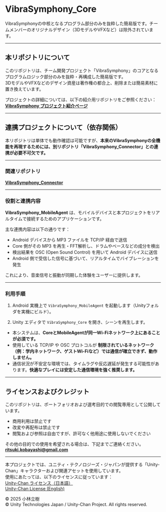 # VibraSymphony_Core
VibraSymphonyの中核となるプログラム部分のみを抜粋した簡易版です。チームメンバーのオリジナルデザイン（3DモデルやVFXなど）は除外されています。

---

## 本リポジトリについて

このリポジトリは、チーム開発プロジェクト「VibraSymphony」のコアとなるプログラムロジック部分のみを抜粋・再構成した簡易版です。  
3DモデルやVFXなどのデザイン資産は著作権の都合上、削除または簡易素材に置き換えています。

プロジェクトの詳細については、以下の紹介用リポジトリをご参照ください：  
**[VibraSymphony プロジェクト紹介ページ](https://github.com/rickyKunn/VibraSymphony_Description)**

---

## 連携プロジェクトについて（依存関係）

本リポジトリは単体でも動作確認は可能ですが、**本来のVibraSymphonyの全機能を再現するためには、別リポジトリ「VibraSymphony_Connector」との連携が必要不可欠です。**

---

### 関連リポジトリ

**[VibraSymphony_Connector](https://github.com/rickyKunn/VibraSymphony_MobileAgent)**  

---

### 役割と連携内容

**VibraSymphony_MobileAgent** は、モバイルデバイスと本プロジェクトをリアルタイムで接続するためのアプリケーションです。

主な連携内容は以下の通りです：

- Android デバイスから MP3 ファイルを TCP/IP 経由で送信
- Core 側がその MP3 を再生・FFT解析し、ドラムやベースなどの成分を検出
- 検出結果を OSC (Open Sound Control) を用いて Android デバイスに送信
- Android 側で受信した信号に基づいて、リアルタイムでバイブレーションを発生

これにより、音楽信号と振動が同期した体験をユーザーに提供します。

---

### 利用手順

1. Android 実機上で `VibraSymphony_MobileAgent` を起動します（Unityフォルダを実機にビルド）。

2. Unity エディタで `VibraSymphony_Core` を開き、シーンを再生します。

- 本システムは、**CoreとMobileAgentが同一Wi-Fiネットワーク上にあることが必須です。**
- 使用している TCP/IP や OSC プロトコルが **制限されているネットワーク（例：学内ネットワーク、ゲストWi-Fiなど）では通信が確立できず、動作しません。**
- 通信状況が不安定な環境では、タイムラグや反応遅延が発生する可能性があります。**快適なプレイには安定した通信環境を強く推奨します。**


---

## ライセンスおよびクレジット

このリポジトリは、ポートフォリオおよび選考目的での閲覧専用として公開しています。

- 商用利用は禁止です  
- 改変や再配布は禁止です  
- 閲覧および参照は自由ですが、許可なく他用途に使用しないでください

その他の目的での使用を希望される場合は、下記までご連絡ください。  
**ritsuki.kobayashi@gmail.com**

---

本プロジェクトでは、ユニティ・テクノロジーズ・ジャパンが提供する「Unity-Chan」キャラクターおよび関連アセットを使用しています。  
使用にあたっては、以下のライセンスに従っています：  
[Unity-Chan ライセンス（日本語）](https://unity-chan.com/contents/license_jp/)  
[Unity-Chan License (English)](https://unity-chan.com/contents/license_en/)

© 2025 小林立樹  
© Unity Technologies Japan / Unity-Chan Project. All rights reserved.

